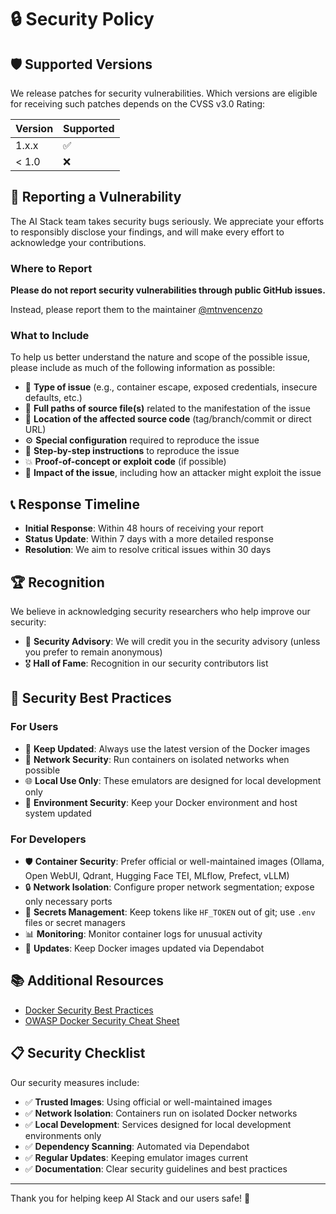 # 🔒 Security Policy

## 🛡️ Supported Versions

We release patches for security vulnerabilities. Which versions are eligible for receiving such patches depends on the CVSS v3.0 Rating:

| Version | Supported          |
| ------- | ------------------ |
| 1.x.x   | :white_check_mark: |
| < 1.0   | :x:                |

## 🚨 Reporting a Vulnerability

The AI Stack team takes security bugs seriously. We appreciate your efforts to responsibly disclose your findings, and will make every effort to acknowledge your contributions.

### Where to Report

**Please do not report security vulnerabilities through public GitHub issues.**

Instead, please report them to the maintainer [@mtnvencenzo](https://github.com/mtnvencenzo)

### What to Include

To help us better understand the nature and scope of the possible issue, please include as much of the following information as possible:

- 🎯 **Type of issue** (e.g., container escape, exposed credentials, insecure defaults, etc.)
- 📁 **Full paths of source file(s)** related to the manifestation of the issue
- 📍 **Location of the affected source code** (tag/branch/commit or direct URL)
- ⚙️ **Special configuration** required to reproduce the issue
- 🔄 **Step-by-step instructions** to reproduce the issue
- 💥 **Proof-of-concept or exploit code** (if possible)
- 🎯 **Impact of the issue**, including how an attacker might exploit the issue

## 📞 Response Timeline

- **Initial Response**: Within 48 hours of receiving your report
- **Status Update**: Within 7 days with a more detailed response
- **Resolution**: We aim to resolve critical issues within 30 days

## 🏆 Recognition

We believe in acknowledging security researchers who help improve our security:

- 📝 **Security Advisory**: We will credit you in the security advisory (unless you prefer to remain anonymous)
- 🎖️ **Hall of Fame**: Recognition in our security contributors list

## 🔐 Security Best Practices

### For Users

- 🔄 **Keep Updated**: Always use the latest version of the Docker images
- 🔑 **Network Security**: Run containers on isolated networks when possible
- 🌐 **Local Use Only**: These emulators are designed for local development only
- 📱 **Environment Security**: Keep your Docker environment and host system updated

### For Developers

- 🛡️ **Container Security**: Prefer official or well-maintained images (Ollama, Open WebUI, Qdrant, Hugging Face TEI, MLflow, Prefect, vLLM)
- 🔒 **Network Isolation**: Configure proper network segmentation; expose only necessary ports
- 🔑 **Secrets Management**: Keep tokens like `HF_TOKEN` out of git; use `.env` files or secret managers
- 📊 **Monitoring**: Monitor container logs for unusual activity
- 🔄 **Updates**: Keep Docker images updated via Dependabot

## 📚 Additional Resources

- [Docker Security Best Practices](https://docs.docker.com/develop/security-best-practices/)
- [OWASP Docker Security Cheat Sheet](https://cheatsheetseries.owasp.org/cheatsheets/Docker_Security_Cheat_Sheet.html)
 
## 📋 Security Checklist

Our security measures include:

- ✅ **Trusted Images**: Using official or well-maintained images
- ✅ **Network Isolation**: Containers run on isolated Docker networks
- ✅ **Local Development**: Services designed for local development environments only
- ✅ **Dependency Scanning**: Automated via Dependabot
- ✅ **Regular Updates**: Keeping emulator images current
- ✅ **Documentation**: Clear security guidelines and best practices

---

Thank you for helping keep AI Stack and our users safe! 🤖
